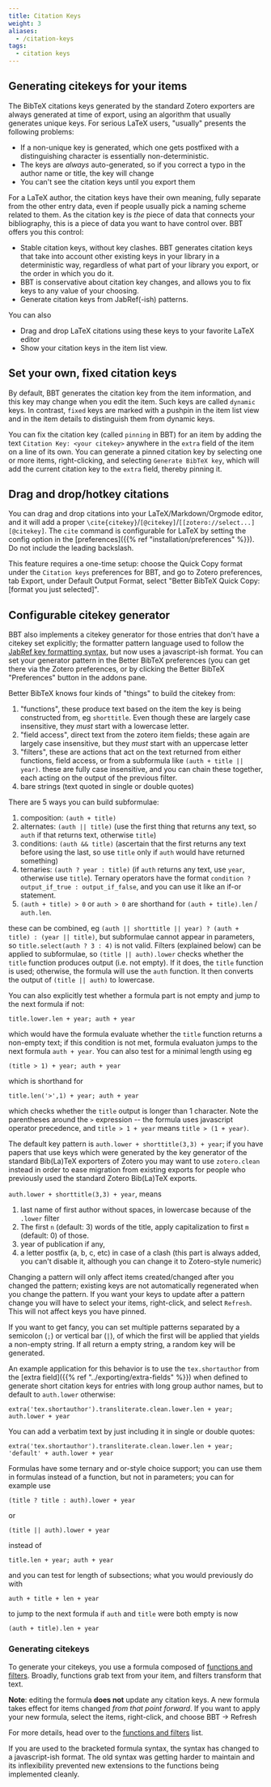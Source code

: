 ```yaml
---
title: Citation Keys
weight: 3
aliases:
  - /citation-keys
tags:
  - citation keys
---
```


## Generating citekeys for your items

The BibTeX citations keys generated by the standard Zotero exporters are always generated at time of export, using an algorithm that usually generates unique keys. For serious LaTeX users, "usually" presents the following problems:

* If a non-unique key is generated, which one gets postfixed with a distinguishing character is essentially
  non-deterministic.
* The keys are *always* auto-generated, so if you correct a typo in the author name or title, the key will change
* You can't see the citation keys until you export them

For a LaTeX author, the citation keys have their own meaning, fully separate from the other entry data, even if
people usually pick a naming scheme related to them. As the citation key is *the* piece of data that connects your
bibliography, this is a piece of data you want to have control over. BBT offers you this control:

* Stable citation keys, without key clashes. BBT generates citation keys that take into account other existing keys in your library in a deterministic way, regardless of what part of your library you export, or the order in which you do it.
* BBT is conservative about citation key changes, and allows you to fix keys to any value of your choosing.
* Generate citation keys from JabRef(-ish) patterns.

You can also

* Drag and drop LaTeX citations using these keys to your favorite LaTeX editor
* Show your citation keys in the item list view.

## Set your own, fixed citation keys

By default, BBT generates the citation key from the item information, and this key may change when you edit the item. Such keys are called `dynamic` keys. In contrast, `fixed` keys are marked with a pushpin in the item list view and in the item details to distinguish them from dynamic keys.

You can fix the citation key (called `pinning` in BBT) for an item by adding the text `Citation Key: <your citekey>` anywhere in the
`extra` field of the item on a line of its own. You can generate a pinned citation key by selecting one or more items, right-clicking, and selecting `Generate BibTeX key`, which will add the current citation key to the `extra` field, thereby pinning it.

## Drag and drop/hotkey citations

You can drag and drop citations into your LaTeX/Markdown/Orgmode editor, and it will add a proper `\cite{citekey}`/`[@citekey]`/`[[zotero://select...][@citekey]`. The `cite` command is
configurable for LaTeX by setting the config option in the [preferences]({{% ref "installation/preferences" %}}). Do not include the leading backslash.

This feature requires a one-time setup: choose the Quick Copy format under the `Citation keys` preferences for BBT, and go to Zotero preferences, tab Export, under Default Output Format, select "Better BibTeX Quick Copy: [format you just selected]".

<!--
## Find duplicate keys through integration with [Report Customizer](https://github.com/retorquere/zotero-report-customizer)

The plugin will generate BibTeX comments to show whether a key conflicts and with which entry. BBT integrates with
[Zotero: Report Customizer](https://github.com/retorquere/zotero-report-customizer) to display the BibTeX key plus any
conflicts between them in the zotero report.

-->

## Configurable citekey generator

BBT also implements a citekey generator for those entries that don't have a citekey set explicitly; the formatter pattern language used to follow
the [JabRef key formatting syntax](https://help.jabref.org/en/BibtexKeyPatterns), but now uses a javascript-ish format. You can set your generator pattern in the Better BibTeX
preferences (you can get there via the Zotero preferences, or by clicking the Better BibTeX "Preferences" button in the addons pane.

Better BibTeX knows four kinds of "things" to build the citekey from:

1. "functions", these produce text based on the item the key is being constructed from, eg `shorttitle`. Even though these are largely case insensitive, they _must_ start with a lowercase letter.
2. "field access", direct text from the zotero item fields; these again are largely case insensitive, but they _must_ start with an uppercase letter
3. "filters", these are actions that act on the text returned from either functions, field access, or from a subformula like `(auth + title || year)`. these are fully case insensitive, and you can chain these together, each acting on the output of the previous filter.
4. bare strings (text quoted in single or double quotes)

There are 5 ways you can build subformulae:

1. composition: `(auth + title)`
2. alternates: `(auth || title)` (use the first thing that returns any text, so `auth` if that returns text, otherwise `title`)
2. conditions: `(auth && title)` (ascertain that the first returns any text before using the last, so use `title` only if `auth` would have returned something)
3. ternaries: `(auth ? year : title)` (if `auth` returns any text, use `year`, otherwise use `title`). Ternary operators have the format `condition ? output_if_true : output_if_false`, and you can use it like an if-or statement.
5. `(auth + title) > 0` or `auth > 0` are shorthand for `(auth + title).len` / `auth.len`.

these can be combined, eg `(auth || shorttitle || year) ? (auth + title) : (year || title)`, but subformulae cannot appear in parameters, so `title.select(auth ? 3 : 4)` is not valid. Filters (explained below) can be applied to subformulae, so `(title || auth).lower` checks whether the `title` function produces output (i.e. not empty). If it does, the `title` function is used; otherwise, the formula will use the `auth` function. It then converts the output of `(title || auth)` to lowercase.

You can also explicitly test whether a formula part is not empty and jump to the next formula if not:

```
title.lower.len + year; auth + year
```

which would have the formula evaluate whether the `title` function returns a non-empty text; if this condition is not met, formula evaluaton jumps to the next formula `auth + year`. You can also test for a minimal length using eg

```
(title > 1) + year; auth + year
```

which is shorthand for

```
title.len('>',1) + year; auth + year
```

which checks whether the `title` output is longer than 1 character. Note the parentheses around the `>` expression -- the formula uses javascript operator precedence, and `title > 1 + year` means `title > (1 + year)`.

The default key pattern is `auth.lower + shorttitle(3,3) + year`; if you have papers that use keys which were generated by the key generator of the standard Bib(La)TeX exporters of Zotero you may want to use `zotero.clean` instead in order to ease migration from existing exports for people who previously used the standard Zotero Bib(La)TeX exports.

`auth.lower + shorttitle(3,3) + year`, means

1. last name of first author without spaces, in lowercase because of the `.lower` filter
2. The first `n` (default: 3) words of the title, apply capitalization to first `m` (default: 0) of those.
3. year of publication if any,
4. a letter postfix (a, b, c, etc) in case of a clash (this part is always added, you can't disable it, although you can change it to Zotero-style numeric)

Changing a pattern will only affect items created/changed after you changed the pattern; existing keys are not automatically regenerated when you change the pattern. If you want your keys to update after a pattern change you will have to select your items, right-click, and select `Refresh`. This will not affect keys you have pinned.

If you want to get fancy, you can set multiple patterns separated by a semicolon (`;`) or vertical bar (`|`), of which the first will be applied
that yields a non-empty string. If all return a empty string, a random key will be generated.

An example application for this behavior is to use the `tex.shortauthor` from the [extra field]({{% ref "../exporting/extra-fields" %}}) when defined to generate short citation keys for entries with long group author names, but to default to `auth.lower` otherwise:

```text
extra('tex.shortauthor').transliterate.clean.lower.len + year; auth.lower + year
```

You can add a verbatim text by just including it in single or double quotes:

```text
extra('tex.shortauthor').transliterate.clean.lower.len + year; 'default' + auth.lower + year
```

Formulas have some ternary and or-style choice support; you can use them in formulas instead of a function, but not in parameters; you can for example use

```
(title ? title : auth).lower + year
```

or

```
(title || auth).lower + year
```

instead of

```
title.len + year; auth + year
```

and you can test for length of subsections; what you would previously do with

```
auth + title + len + year
```

to jump to the next formula if `auth` and `title` were both empty is now

```
(auth + title).len + year
```

### Generating citekeys

To generate your citekeys, you use a formula composed of [functions and filters](formulas). Broadly, functions grab text from your item, and filters transform that text.

**Note**: editing the formula **does not** update any citation keys. A new formula takes effect for items changed *from that point forward*. If you want to apply your new formula, select the items, right-click, and choose BBT -> Refresh

For more details, head over to the [functions and filters](formulas) list.

If you are used to the bracketed formula syntax, the syntax has changed to a javascript-ish format. The old syntax was getting harder to maintain and its inflexibility prevented new extensions to the functions being implemented cleanly.
